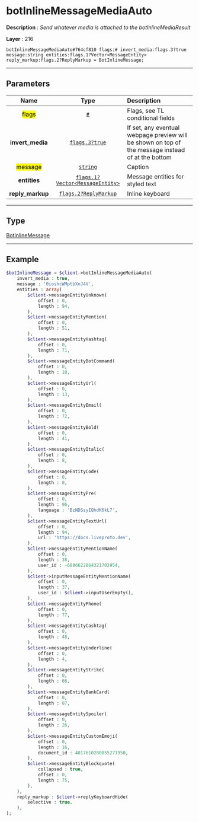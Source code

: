 # botInlineMessageMediaAuto

**Description** : *Send whatever media is attached to the botInlineMediaResult*

**Layer** : 216

```tl
botInlineMessageMediaAuto#764cf810 flags:# invert_media:flags.3?true message:string entities:flags.1?Vector<MessageEntity> reply_markup:flags.2?ReplyMarkup = BotInlineMessage;
```

---

## Parameters

| Name | Type | Description |
| :---: | :---: | :--- |
| <mark>flags</mark> | [`#`](type/#) | Flags, see TL conditional fields |
| **invert_media** | [`flags.3?true`](type/true) | If set, any eventual webpage preview will be shown on top of the message instead of at the bottom |
| <mark>message</mark> | [`string`](type/string) | Caption |
| **entities** | [`flags.1?Vector<MessageEntity>`](type/MessageEntity) | Message entities for styled text |
| **reply_markup** | [`flags.2?ReplyMarkup`](type/ReplyMarkup) | Inline keyboard |

---

## Type

[BotInlineMessage](type/BotInlineMessage)

---

## Example

```php
$botInlineMessage = $client->botInlineMessageMediaAuto(
	invert_media : true,
	message : '0ioshcWMptbXnJ4V',
	entities : array(
		$client->messageEntityUnknown(
			offset : 0,
			length : 94,
		),
		$client->messageEntityMention(
			offset : 0,
			length : 51,
		),
		$client->messageEntityHashtag(
			offset : 0,
			length : 71,
		),
		$client->messageEntityBotCommand(
			offset : 0,
			length : 10,
		),
		$client->messageEntityUrl(
			offset : 0,
			length : 13,
		),
		$client->messageEntityEmail(
			offset : 0,
			length : 72,
		),
		$client->messageEntityBold(
			offset : 0,
			length : 41,
		),
		$client->messageEntityItalic(
			offset : 0,
			length : 8,
		),
		$client->messageEntityCode(
			offset : 0,
			length : 0,
		),
		$client->messageEntityPre(
			offset : 0,
			length : 96,
			language : 'BzNDSsyIQhdK6kL7',
		),
		$client->messageEntityTextUrl(
			offset : 0,
			length : 94,
			url : 'https://docs.liveproto.dev',
		),
		$client->messageEntityMentionName(
			offset : 0,
			length : 38,
			user_id : -6886622864321702954,
		),
		$client->inputMessageEntityMentionName(
			offset : 0,
			length : 37,
			user_id : $client->inputUserEmpty(),
		),
		$client->messageEntityPhone(
			offset : 0,
			length : 77,
		),
		$client->messageEntityCashtag(
			offset : 0,
			length : 48,
		),
		$client->messageEntityUnderline(
			offset : 0,
			length : 4,
		),
		$client->messageEntityStrike(
			offset : 0,
			length : 66,
		),
		$client->messageEntityBankCard(
			offset : 0,
			length : 87,
		),
		$client->messageEntitySpoiler(
			offset : 0,
			length : 26,
		),
		$client->messageEntityCustomEmoji(
			offset : 0,
			length : 16,
			document_id : 4017610280055271950,
		),
		$client->messageEntityBlockquote(
			collapsed : true,
			offset : 0,
			length : 75,
		),
	),
	reply_markup : $client->replyKeyboardHide(
		selective : true,
	),
);
```